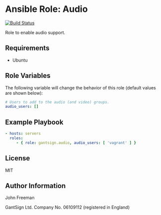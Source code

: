 Ansible Role: Audio
===================

[![Build Status](https://travis-ci.org/gantsign/ansible-role-audio.svg?branch=master)](https://travis-ci.org/gantsign/ansible-role-audio)

Role to enable audio support.

Requirements
------------

* Ubuntu

Role Variables
--------------

The following variable will change the behavior of this role (default values
are shown below):

```yaml
# Users to add to the audio (and video) groups.
audio_users: []
```

Example Playbook
----------------

```yaml
- hosts: servers
  roles:
     - { role: gantsign.audio, audio_users: [ 'vagrant' ] }
```

License
-------

MIT

Author Information
------------------

John Freeman

GantSign Ltd.
Company No. 06109112 (registered in England)
